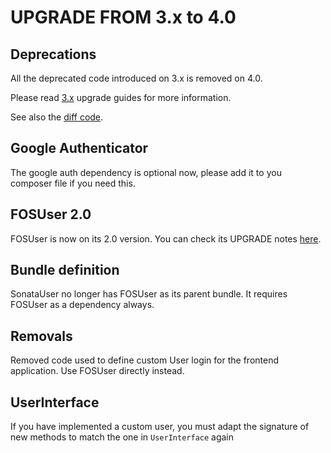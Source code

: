 UPGRADE FROM 3.x to 4.0
=======================

## Deprecations

All the deprecated code introduced on 3.x is removed on 4.0.

Please read [3.x](https://github.com/sonata-project/SonataUserBundle/tree/3.x) upgrade guides for more information.

See also the [diff code](https://github.com/sonata-project/SonataUserBundle/compare/3.x...4.0.0).

## Google Authenticator

The google auth dependency is optional now, please add it to you composer file if you need this.

## FOSUser 2.0

FOSUser is now on its 2.0 version. You can check its UPGRADE notes [here](https://github.com/FriendsOfSymfony/FOSUserBundle/blob/v2.0.0/Upgrade.md).

## Bundle definition

SonataUser no longer has FOSUser as its parent bundle. It requires FOSUser as a dependency always.

## Removals

Removed code used to define custom User login for the frontend application. Use FOSUser directly instead.

## UserInterface

If you have implemented a custom user, you must adapt the signature of new methods to match the one in `UserInterface` again
